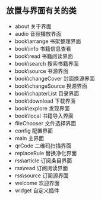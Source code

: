## 放置与界面有关的类

* about 关于界面
* audio 音频播放界面
* book\arrange 书架整理界面
* book\info 书籍信息查看
* book\read 书籍阅读界面
* book\search 搜索书籍界面
* book\source 书源界面
* book\changeCover 封面换源界面
* book\changeSource 换源界面
* book\chapterList 目录界面
* book\download 下载界面
* book\explore 发现界面
* book\local 书籍导入界面
* fileChooser 文件选择界面
* config 配置界面
* main 主界面
* qrCode 二维码扫描界面
* replaceRule 替换净化界面
* rss\article 订阅条目界面
* rss\read 订阅阅读界面
* rss\source 订阅源界面
* welcome 欢迎界面
* widget 自定义插件